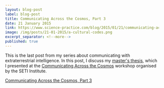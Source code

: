 ```yaml
---
layout: blog-post
label: blog-post
title: Communicating Across the Cosmos, Part 3
date: 21 January 2015
link: https://www.science-practice.com/blog/2015/01/21/communicating-across-the-cosmos-3/
image: /img/posts/21-01-2015/a-cultural-codes.png
excerpt_separator: <!--more-->
published: true
---
```


This is the last post from my series about communicating with extraterrestrial intelligence. In this post, I discuss my [master's thesis](https://www.researchgate.net/publication/277892123_Lingua_Extraterrestris), which I presented at the [Communicating Across the Cosmos](https://communicating.seti.org/) workshop organised by the SETI Institute.

<!--more-->

[Communicating Across the Cosmos, Part 3](https://www.science-practice.com/blog/2015/01/21/communicating-across-the-cosmos-3/)
